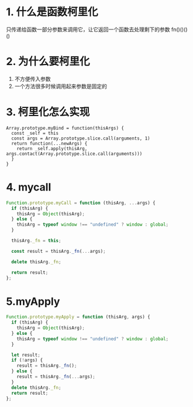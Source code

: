# 1. 什么是函数柯里化

只传递给函数一部分参数来调用它，让它返回一个函数去处理剩下的参数
fn()()()()

# 2. 为什么要柯里化

1. 不方便传入参数
2. 一个方法很多时候调用起来参数是固定的

# 3. 柯里化怎么实现

```JS
Array.prototype.myBind = function(thisArgs) {
  const _self = this
  const args = Array.prototype.slice.call(arguments, 1)
  return function(...newArgs) {
    return _self.apply(thisArg, args.contact(Array.prototype.slice.call(arguments)))
  }
}
```

# 4. mycall

```js
Function.prototype.myCall = function (thisArg, ...args) {
  if (thisArg) {
    thisArg = Object(thisArg);
  } else {
    thisArg = typeof window !== "undefined" ? window : global;
  }

  thisArg._fn = this;

  const result = thisArg._fn(...args);

  delete thisArg._fn;

  return result;
};
```

# 5.myApply

```js
Function.prototype.myApply = function (thisArg, args) {
  if (thisArg) {
    thisArg = Object(thisArg);
  } else {
    thisArg = typeof window !== "undefined" ? window : global;
  }

  let result;
  if (!args) {
    result = thisArg._fn();
  } else {
    result = thisArg._fn(...args);
  }
  delete thisArg._fn;
  return result;
};
```
